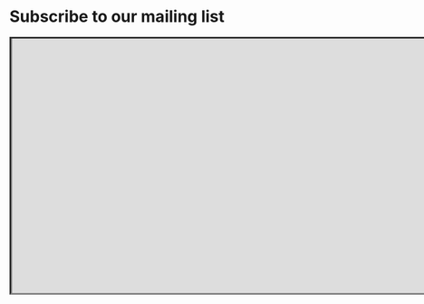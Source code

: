 # Subscribe to our mailing list

<div id='div_iframe' style='border-style: inset; border-color: grey; overflow: hidden; height: 450px; width: 800px'>

<iframe id='frame' style='width: 1000%; height: 1000%; margin-top: -475px' src='https://listserv.csv.warwick.ac.uk/mailman/listinfo/zorp'>

</iframe>

</div>
